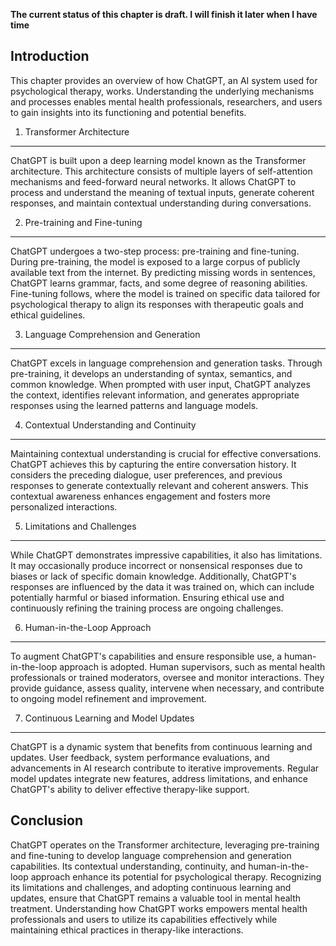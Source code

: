 **The current status of this chapter is draft. I will finish it later when I have time**

Introduction
------------

This chapter provides an overview of how ChatGPT, an AI system used for psychological therapy, works. Understanding the underlying mechanisms and processes enables mental health professionals, researchers, and users to gain insights into its functioning and potential benefits.

1. Transformer Architecture
---------------------------

ChatGPT is built upon a deep learning model known as the Transformer architecture. This architecture consists of multiple layers of self-attention mechanisms and feed-forward neural networks. It allows ChatGPT to process and understand the meaning of textual inputs, generate coherent responses, and maintain contextual understanding during conversations.

2. Pre-training and Fine-tuning
-------------------------------

ChatGPT undergoes a two-step process: pre-training and fine-tuning. During pre-training, the model is exposed to a large corpus of publicly available text from the internet. By predicting missing words in sentences, ChatGPT learns grammar, facts, and some degree of reasoning abilities. Fine-tuning follows, where the model is trained on specific data tailored for psychological therapy to align its responses with therapeutic goals and ethical guidelines.

3. Language Comprehension and Generation
----------------------------------------

ChatGPT excels in language comprehension and generation tasks. Through pre-training, it develops an understanding of syntax, semantics, and common knowledge. When prompted with user input, ChatGPT analyzes the context, identifies relevant information, and generates appropriate responses using the learned patterns and language models.

4. Contextual Understanding and Continuity
------------------------------------------

Maintaining contextual understanding is crucial for effective conversations. ChatGPT achieves this by capturing the entire conversation history. It considers the preceding dialogue, user preferences, and previous responses to generate contextually relevant and coherent answers. This contextual awareness enhances engagement and fosters more personalized interactions.

5. Limitations and Challenges
-----------------------------

While ChatGPT demonstrates impressive capabilities, it also has limitations. It may occasionally produce incorrect or nonsensical responses due to biases or lack of specific domain knowledge. Additionally, ChatGPT's responses are influenced by the data it was trained on, which can include potentially harmful or biased information. Ensuring ethical use and continuously refining the training process are ongoing challenges.

6. Human-in-the-Loop Approach
-----------------------------

To augment ChatGPT's capabilities and ensure responsible use, a human-in-the-loop approach is adopted. Human supervisors, such as mental health professionals or trained moderators, oversee and monitor interactions. They provide guidance, assess quality, intervene when necessary, and contribute to ongoing model refinement and improvement.

7. Continuous Learning and Model Updates
----------------------------------------

ChatGPT is a dynamic system that benefits from continuous learning and updates. User feedback, system performance evaluations, and advancements in AI research contribute to iterative improvements. Regular model updates integrate new features, address limitations, and enhance ChatGPT's ability to deliver effective therapy-like support.

Conclusion
----------

ChatGPT operates on the Transformer architecture, leveraging pre-training and fine-tuning to develop language comprehension and generation capabilities. Its contextual understanding, continuity, and human-in-the-loop approach enhance its potential for psychological therapy. Recognizing its limitations and challenges, and adopting continuous learning and updates, ensure that ChatGPT remains a valuable tool in mental health treatment. Understanding how ChatGPT works empowers mental health professionals and users to utilize its capabilities effectively while maintaining ethical practices in therapy-like interactions.
